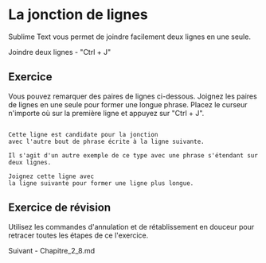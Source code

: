 La jonction de lignes
=====================

Sublime Text vous permet de joindre facilement deux lignes en une seule.

Joindre deux lignes - "Ctrl + J"


Exercice
--------

Vous pouvez remarquer des paires de lignes ci-dessous. Joignez les paires de lignes en une seule pour former une longue phrase. Placez le curseur n'importe où sur la première ligne et appuyez sur "Ctrl + J".

```

Cette ligne est candidate pour la jonction 
avec l'autre bout de phrase écrite à la ligne suivante.

Il s'agit d'un autre exemple de ce type avec une phrase s'étendant sur 
deux lignes.

Joignez cette ligne avec 
la ligne suivante pour former une ligne plus longue.

```


Exercice de révision
------------------

Utilisez les commandes d'annulation et de rétablissement en douceur pour retracer toutes les étapes de ce l'exercice.

Suivant - Chapitre_2_8.md
